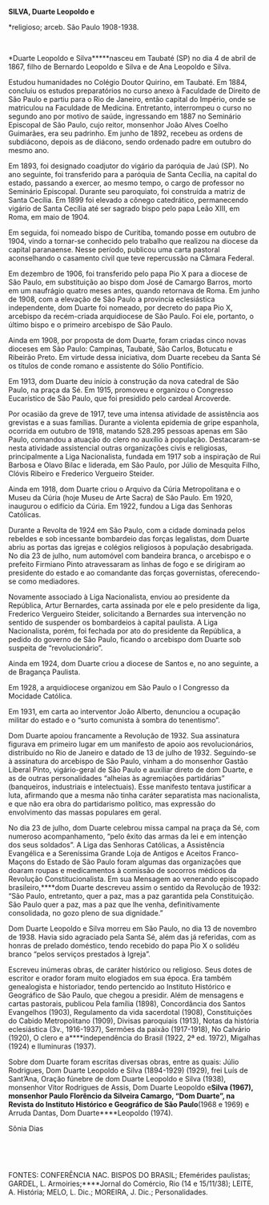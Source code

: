 **SILVA, Duarte Leopoldo e**

\*religioso; arceb. São Paulo 1908-1938.

 

*Duarte Leopoldo e Silva*****nasceu em Taubaté (SP) no dia 4 de abril de
1867, filho de Bernardo Leopoldo e Silva e de Ana Leopoldo e Silva.

Estudou humanidades no Colégio Doutor Quirino, em Taubaté. Em 1884,
concluiu os estudos preparatórios no curso anexo à Faculdade de Direito
de São Paulo e partiu para o Rio de Janeiro, então capital do Império,
onde se matriculou na Faculdade de Medicina. Entretanto, interrompeu o
curso no segundo ano por motivo de saúde, ingressando em 1887 no
Seminário Episcopal de São Paulo, cujo reitor, monsenhor João Alves
Coelho Guimarães, era seu padrinho. Em junho de 1892, recebeu as ordens
de subdiácono, depois as de diácono, sendo ordenado padre em outubro do
mesmo ano.

Em 1893, foi designado coadjutor do vigário da paróquia de Jaú (SP). No
ano seguinte, foi transferido para a paróquia de Santa Cecília, na
capital do estado, passando a exercer, ao mesmo tempo, o cargo de
professor no Seminário Episcopal. Durante seu paroquiato, foi construída
a matriz de Santa Cecília. Em 1899 foi elevado a cônego catedrático,
permanecendo vigário de Santa Cecília até ser sagrado bispo pelo papa
Leão XIII, em Roma, em maio de 1904.

Em seguida, foi nomeado bispo de Curitiba, tomando posse em outubro de
1904, vindo a tornar-se conhecido pelo trabalho que realizou na diocese
da capital paranaense. Nesse período, publicou uma carta pastoral
aconselhando o casamento civil que teve repercussão na Câmara Federal.

Em dezembro de 1906, foi transferido pelo papa Pio X para a diocese de
São Paulo, em substituição ao bispo dom José de Camargo Barros, morto em
um naufrágio quatro meses antes, quando retornava de Roma. Em junho de
1908, com a elevação de São Paulo a província eclesiástica independente,
dom Duarte foi nomeado, por decreto do papa Pio X, arcebispo da
recém-criada arquidiocese de São Paulo. Foi ele, portanto, o último
bispo e o primeiro arcebispo de São Paulo.

Ainda em 1908, por proposta de dom Duarte, foram criadas cinco novas
dioceses em São Paulo: Campinas, Taubaté, São Carlos, Botucatu e
Ribeirão Preto. Em virtude dessa iniciativa, dom Duarte recebeu da Santa
Sé os títulos de conde romano e assistente do Sólio Pontifício.

Em 1913, dom Duarte deu início à construção da nova catedral de São
Paulo, na praça da Sé. Em 1915, promoveu e organizou o Congresso
Eucarístico de São Paulo, que foi presidido pelo cardeal Arcoverde.

Por ocasião da greve de 1917, teve uma intensa atividade de assistência
aos grevistas e a suas famílias. Durante a violenta epidemia de gripe
espanhola, ocorrida em outubro de 1918, matando 528.295 pessoas apenas
em São Paulo, comandou a atuação do clero no auxílio à população.
Destacaram-se nesta atividade assistencial outras organizações civis e
religiosas, principalmente a Liga Nacionalista, fundada em 1917 sob a
inspiração de Rui Barbosa e Olavo Bilac e liderada, em São Paulo, por
Júlio de Mesquita Filho, Clóvis Ribeiro e Frederico Vergueiro Steider.

Ainda em 1918, dom Duarte criou o Arquivo da Cúria Metropolitana e o
Museu da Cúria (hoje Museu de Arte Sacra) de São Paulo. Em 1920,
inaugurou o edifício da Cúria. Em 1922, fundou a Liga das Senhoras
Católicas.

Durante a Revolta de 1924 em São Paulo, com a cidade dominada pelos
rebeldes e sob incessante bombardeio das forças legalistas, dom Duarte
abriu as portas das igrejas e colégios religiosos à população
desabrigada. No dia 23 de julho, num automóvel com bandeira branca, o
arcebispo e o prefeito Firmiano Pinto atravessaram as linhas de fogo e
se dirigiram ao presidente do estado e ao comandante das forças
governistas, oferecendo-se como mediadores.

Novamente associado à Liga Nacionalista, enviou ao presidente da
República, Artur Bernardes, carta assinada por ele e pelo presidente da
liga, Frederico Vergueiro Steider, solicitando a Bernardes sua
intervenção no sentido de suspender os bombardeios à capital paulista. A
Liga Nacionalista, porém, foi fechada por ato do presidente da
República, a pedido do governo de São Paulo, ficando o arcebispo dom
Duarte sob suspeita de “revolucionário”.

Ainda em 1924, dom Duarte criou a diocese de Santos e, no ano seguinte,
a de Bragança Paulista.

Em 1928, a arquidiocese organizou em São Paulo o I Congresso da Mocidade
Católica.

Em 1931, em carta ao interventor João Alberto, denunciou a ocupação
militar do estado e o “surto comunista à sombra do tenentismo”.

Dom Duarte apoiou francamente a Revolução de 1932. Sua assinatura
figurava em primeiro lugar em um manifesto de apoio aos revolucionários,
distribuído no Rio de Janeiro e datado de 13 de julho de 1932.
Seguindo-se à assinatura do arcebispo de São Paulo, vinham a do
monsenhor Gastão Liberal Pinto, vigário-geral de São Paulo e auxiliar
direto de dom Duarte, e as de outras personalidades “alheias às
agremiações partidárias” (banqueiros, industriais e intelectuais). Esse
manifesto tentava justificar a luta, afirmando que a mesma não tinha
caráter separatista mas nacionalista, e que não era obra do partidarismo
político, mas expressão do envolvimento das massas populares em geral.

No dia 23 de julho, dom Duarte celebrou missa campal na praça da Sé, com
numeroso acompanhamento, “pelo êxito das armas da lei e em intenção dos
seus soldados”. A Liga das Senhoras Católicas, a Assistência Evangélica
e a Sereníssima Grande Loja de Antigos e Aceitos Franco-Maçons do Estado
de São Paulo foram algumas das organizações que doaram roupas e
medicamentos à comissão de socorros médicos da Revolução
Constitucionalista. Em sua Mensagem ao venerando episcopado
brasileiro,****dom Duarte descreveu assim o sentido da Revolução de
1932: “São Paulo, entretanto, quer a paz, mas a paz garantida pela
Constituição. São Paulo quer a paz, mas a paz que lhe venha,
definitivamente consolidada, no gozo pleno de sua dignidade.”

Dom Duarte Leopoldo e Silva morreu em São Paulo, no dia 13 de novembro
de 1938. Havia sido agraciado pela Santa Sé, além das já referidas, com
as honras de prelado doméstico, tendo recebido do papa Pio X o solidéu
branco “pelos serviços prestados à Igreja”.

Escreveu inúmeras obras, de caráter histórico ou religioso. Seus dotes
de escritor e orador foram muito elogiados em sua época. Era também
genealogista e historiador, tendo pertencido ao Instituto Histórico e
Geográfico de São Paulo, que chegou a presidir. Além de mensagens e
cartas pastorais, publicou Pela família (1898), Concordância dos Santos
Evangelhos (1903), Regulamento da vida sacerdotal (1908), Constituições
do Cabido Metropolitano (1909), Divisas paroquiais (1913), Notas da
história eclesiástica (3v., 1916-1937), Sermões da paixão (1917-1918),
No Calvário (1920), O clero e a****independência do Brasil (1922, 2ª ed.
1972), Migalhas (1924) e Iluminuras (1937).

Sobre dom Duarte foram escritas diversas obras, entre as quais: Júlio
Rodrigues, Dom Duarte Leopoldo e Silva (1894-1929) (1929), frei Luís de
Sant’Ana, Oração fúnebre de dom Duarte Leopoldo e Silva (1938),
monsenhor Vítor Rodrigues de Assis, Dom Duarte Leopoldo e****Silva
(1967), monsenhor Paulo Florêncio da Silveira Camargo, “Dom Duarte”, na
Revista do Instituto Histórico e Geográfico de São Paulo****(1968 e
1969) e Arruda Dantas, Dom Duarte****Leopoldo (1974).

Sônia Dias

 

 

FONTES: CONFERÊNCIA NAC. BISPOS DO BRASIL; Efemérides paulistas; GARDEL,
L. Armoiries;****Jornal do Comércio, Rio (14 e 15/11/38); LEITE, A.
História; MELO, L. Dic.; MOREIRA, J. Dic.; Personalidades.

 
